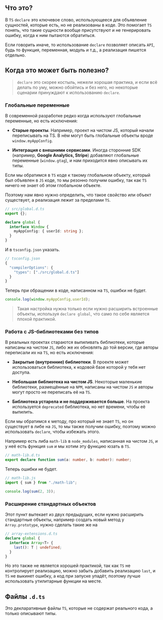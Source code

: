 ## Что это?

В `TS` `declare` это ключевое слово, использующееся для объявление сущностей, которые есть, но не реализованы в коде. Это помогает `TS` понять, что такие сущности вообще присутствуют и не генерировать ошибку, когда к ним пытаются обратиться.

Если говорить иначе, то использование `declare` позволяет описать `API`, будь то функция, переменная, модуль и т.д., а реализация пишется отдельно.

## Когда это может быть полезно?

>`declare` это скорее костыль, нежели хорошая практика, и если всё делать по уму, можно обойтись и без него, но некоторые сценарии принуждают к использованию `declare`.

### Глобальные переменные

В современной разработке редко когда используют глобальные переменные, но есть исключения:

- **Старые проекты**. Например, проект на чистом JS, который начали переписывать на TS. В нём могут быть глобальные объекты вроде `window.myAppConfig`.

- **Интеграция с внешними сервисами**. Иногда сторонние SDK (например, **Google Analytics, Stripe**) добавляют глобальные переменные (`window.gtag`), и нам приходится явно описывать их типы.

Если мы обратимся в `TS` коде к такому глобальном объекту, который был объявлен в `JS` коде, то мы резонно получим ошибку, так как `TS` ничего не знает об этом глобальном объекте.

Поэтому нам явно нужно определить, что такое свойство или объект существует, а реализация лежит за пределами `TS`.

```ts
// src/global.d.ts
export {};

declare global {
  interface Window {
    myAppConfig: { userId: string };
  }
}
```

И в `tsconfig.json` указать.

```ts
// tsconfig.json
{
  "compilerOptions": {
    "types": ["./src/global.d.ts"]
  }
}
```

Теперь при обращении в коде, написанном на `TS`, ошибки не будет.

```ts
console.log(window.myAppConfig.userId);
```

> Такая настройка нужна только если нужно расширить встроенные объекты, используя `declare global`, что само по себе является плохой практикой.

### Работа с JS-библиотеками без типов

В реальных проектах стараются выпиливать библиотеки, которые написаны на чистом `JS`, либо же их обновлять до той версии, где авторы переписали их на `TS`, но есть исключения:

- **Закрытые (внутренние) библиотеки**. В проекте может использоваться библиотека, к кодовой базе которой у тебя нет доступа.

- **Небольшая библиотека на чистом JS**. Некоторые маленькие библиотеки, размещённые на `NPM`, написаны на чистом `JS` и авторы могут просто не переписать её на `TS`.

- **Библиотека устарела и не поддерживается больше**. На проекта используется `deprecated` библиотека, но нет времени, чтобы её выпилить.

Если мы обратимся к методу, про который не знает `TS`, но он существует в либе на `JS`, то мы также получим ошибку, поэтому можно использовать `declare`, чтобы избежать этого.

Например есть либа `math-lib` в `node_modules`, написанная на чистом `JS`, и у неё есть функция `sum` и мы хотим эту функцию юзать в `TS`. 

```ts
// math-lib.d.ts
export declare function sum(a: number, b: number): number;
```

Теперь ошибки не будет.

```ts
// math-lib.js
import { sum } from "./math-lib";

console.log(sum(2, 3));
```

### Расширение стандартных объектов

Этот пункт вытекает из двух предыдущих, если нужно расширить стандартные объекты, например создать новый метод у `Array.prototype`, нужно сделать такие же на

```ts
// array-extensions.d.ts
declare global {
  interface Array<T> {
    last(): T | undefined;
  }
}
```

Но это также не является хорошей практикой, так как `TS` не контролирует реализацию, можно забыть добавить реализацию `last`, и `TS` не выкинет ошибку, а код при запуске упадёт, поэтому лучше использовать утилитарные функции на месте.

## Файлы `.d.ts`

Это декларативные файлы `TS`, которые не содержат реального кода, а только описывают типы.